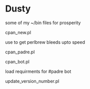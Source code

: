 Dusty
=====

some of my ~/bin files for prosperity


cpan_new.pl 

use to get perlbrew bleeds upto speed


cpan_padre.pl


cpan_bot.pl 

load requirments for #padre bot


update_version_number.pl

